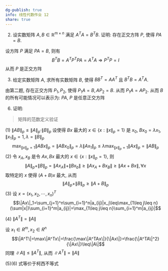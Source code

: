 ```yaml
---
dg-publish: true
info: 线性代数作业 12
share: true
---
```


2. 设实数矩阵 $A,B\in\mathbb R^{m\times n}$ 满足 $A^TA=B^TB$. 证明: 存在正交方阵 $P$, 使得 $PA=B$.

设方阵 $P$ 满足 $PA=B$, 则有
$$B^TB=A^TP^TPA=A^TA\Rightarrow P^TP=I$$
从而 $P$ 是正交方阵

3. 给定实数矩阵 $A$, 求所有实数矩阵 $B$, 使得 $BB^T=AA^T$ 且 $B^TB=A^TA$.

由第二题, 存在正交方阵 $P_1,P_2$, 使得 $P_1A=B,AP_2=B$. 从而 $P_1A=AP_2$.
从而 $B$ 的所有可能情况可以表示为: $PA$, $P$ 是任意正交方阵

6. 证明: 

> 矩阵的范数定义验证

(1) $\|AB\|_p\leq\|A\|_p\cdot\|B\|_p$
设使得 $Bx$ 最大的 $x\in\{x:\|x\|_p=1\}$ 是 $x_0$, $Bx_0=\lambda x_1,\|x_1\|_p=1,\lambda=\|B\|_p$
$$\max_{\|x\|_p=1}\|ABx\|_p=\|ABx_0\|_p=\lambda\|Ax_1\|_p\leq\lambda\max_{\|x\|_p=1}\|Ax\|_p=\|AB\|_p$$
(2) 令 $x_A,x_B$ 是令 $Ax,Bx$ 最大的 $x\in\{x:\|x\|_p=1\}$, 则
$$\|A\|_p+\|B\|_p=\|Ax_A\|+\|Bx_b\|\geq\|Ax_A+Bx_B\|\geq\|Ax+Bx\|,\forall x$$
取特定的 $x$ 使得 $(A+B)x$ 最大, 从而
$$\|A\|_p+\|B\|_p\geq\|A+B\|_p$$
(3) 设 $x=(x_1,x_2,\cdots,x_n)^T$
$$\|Ax\|_1=\sum_{j=1}^n\sum_{i=1}^n|a_{ij}|x_j\leq\max_{1\leq j\leq n}(\sum|x|)\sum_{i=1}^m|a_{ij}|=\max_{1\leq j\leq n}\sum_{i=1}^m|a_{ij}|$$

(4) $\|A^T\|=\|A\|$

设 $x_1\in R^m,x_2\in R^n$ 
$$\|A^T\|=\max\|A^Tx\|=\frac{\max\|A^TAx\|}{\|Ax\|}=\frac{\|A^TA\|^2}{\|Ax\|}\leq\|A\|$$
同理 $\|A\|\leq\|A^T\|$, 从而 $\|A^T\|=\|A\|$

(5)(6) 式等价于柯西不等式